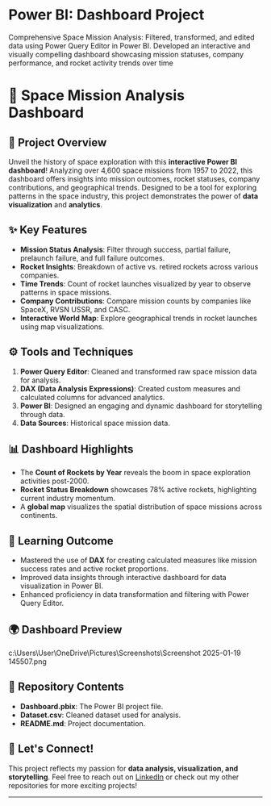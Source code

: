 # Power BI: Dashboard Project
 Comprehensive Space Mission Analysis: Filtered, transformed, and edited data using Power Query Editor in Power BI. Developed an interactive and visually compelling dashboard showcasing mission statuses, company performance, and rocket activity trends over time


# 🚀 Space Mission Analysis Dashboard

## 🌌 Project Overview
Unveil the history of space exploration with this **interactive Power BI dashboard**! Analyzing over 4,600 space missions from 1957 to 2022, this dashboard offers insights into mission outcomes, rocket statuses, company contributions, and geographical trends. Designed to be a tool for exploring patterns in the space industry, this project demonstrates the power of **data visualization** and **analytics**.

## ✨ Key Features
- **Mission Status Analysis**: Filter through success, partial failure, prelaunch failure, and full failure outcomes.
- **Rocket Insights**: Breakdown of active vs. retired rockets across various companies.
- **Time Trends**: Count of rocket launches visualized by year to observe patterns in space missions.
- **Company Contributions**: Compare mission counts by companies like SpaceX, RVSN USSR, and CASC.
- **Interactive World Map**: Explore geographical trends in rocket launches using map visualizations.
  
## ⚙️ Tools and Techniques
1. **Power Query Editor**: Cleaned and transformed raw space mission data for analysis.
2. **DAX (Data Analysis Expressions)**: Created custom measures and calculated columns for advanced analytics.
3. **Power BI**: Designed an engaging and dynamic dashboard for storytelling through data.
4. **Data Sources**: Historical space mission data.

## 📊 Dashboard Highlights
- The **Count of Rockets by Year** reveals the boom in space exploration activities post-2000.
- **Rocket Status Breakdown** showcases 78% active rockets, highlighting current industry momentum.
- A **global map** visualizes the spatial distribution of space missions across continents.

## 🧠 Learning Outcome
- Mastered the use of **DAX** for creating calculated measures like mission success rates and active rocket proportions.
- Improved data insights through interactive dashboard for data visualization in Power BI.
- Enhanced proficiency in data transformation and filtering with Power Query Editor.

## 🌍 Dashboard Preview
c:\Users\User\OneDrive\Pictures\Screenshots\Screenshot 2025-01-19 145507.png

## 📂 Repository Contents
- **Dashboard.pbix**: The Power BI project file.
- **Dataset.csv**: Cleaned dataset used for analysis.
- **README.md**: Project documentation.

## 📢 Let's Connect!
This project reflects my passion for **data analysis, visualization, and storytelling**. Feel free to reach out on [LinkedIn](www.linkedin.com/in/sharada-s-83b958273) or check out my other repositories for more exciting projects!

---



